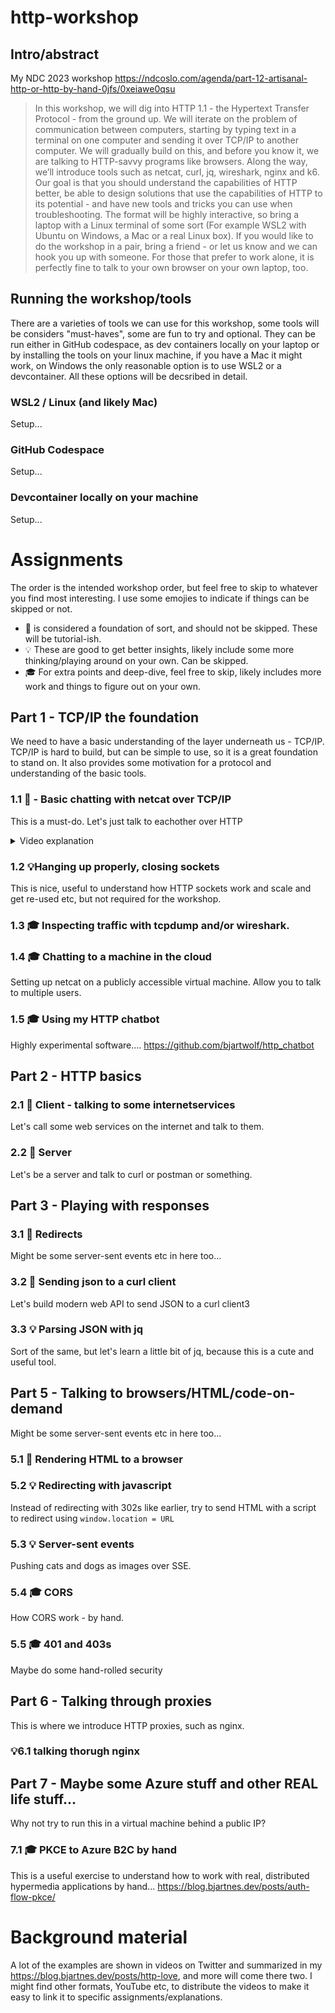 # http-workshop
## Intro/abstract

My NDC 2023 workshop https://ndcoslo.com/agenda/part-12-artisanal-http-or-http-by-hand-0jfs/0xeiawe0qsu

> In this workshop, we will dig into HTTP 1.1 - the Hypertext Transfer Protocol - from the ground up. We will iterate on the problem of communication between computers, 
> starting by typing text in a terminal on one computer and sending it over TCP/IP to another computer. We will gradually build on this, and before you know it, we are 
> talking to HTTP-savvy programs like browsers. Along the way, we’ll introduce tools such as netcat, curl, jq, wireshark, nginx and k6. Our goal is that you should 
> understand the capabilities of HTTP better, be able to design solutions that use the capabilities of HTTP to its potential - and have new tools and tricks you can use 
> when troubleshooting. The format will be highly interactive, so bring a laptop with a Linux terminal of some sort (For example WSL2 with Ubuntu on Windows, a Mac or a 
> real Linux box). If you would like to do the workshop in a pair, bring a friend - or let us know and we can hook you up with someone. For those that prefer to work 
> alone, it is perfectly fine to talk to your own browser on your own laptop, too.

## Running the workshop/tools
There are a varieties of tools we can use for this workshop, some tools will be considers "must-haves", some are fun to try and optional.
They can be run either in GitHub codespace, as dev containers locally on your laptop or by installing the tools on your linux machine, if you have a Mac it might work, on Windows the only reasonable option is to use WSL2 or a devcontainer. All these options will be decsribed in detail.

### WSL2 / Linux (and likely Mac)
Setup...

### GitHub Codespace
Setup...

### Devcontainer locally on your machine
Setup...

# Assignments
The order is the intended workshop order, but feel free to skip to whatever you find most interesting. 
I use some emojies to indicate if things can be skipped or not.
- 🧱 is considered a foundation of sort, and should not be skipped. These will be tutorial-ish.
- 💡 These are good to get better insights, likely include some more thinking/playing around on your own. Can be skipped.
- 🎓 For extra points and deep-dive, feel free to skip, likely includes more work and things to figure out on your own.


## Part 1 - TCP/IP the foundation
We need to have a basic understanding of the layer underneath us - TCP/IP. TCP/IP is hard to build, but can be simple to use, so it is a great foundation to stand on.
It also provides some motivation for a protocol and understanding of the basic tools.

### 1.1 🧱 - Basic chatting with netcat over TCP/IP
This is a must-do. Let's just talk to eachother over HTTP

<details>
    <summary>Video explanation</summary>
  
https://user-images.githubusercontent.com/88324093/218261638-92c15a84-5366-4ed8-be71-0806ec0892f3.mp4

</details>


### 1.2 💡Hanging up properly, closing sockets
This is nice, useful to understand how HTTP sockets work and scale and get re-used etc, but not required for the workshop.

### 1.3 🎓 Inspecting traffic with tcpdump and/or wireshark.

### 1.4 🎓 Chatting to a machine in the cloud
Setting up netcat on a publicly accessible virtual machine. Allow you to talk to multiple users.

### 1.5 🎓 Using my HTTP chatbot
Highly experimental software.... 
https://github.com/bjartwolf/http_chatbot

## Part 2 - HTTP basics
### 2.1 🧱 Client  - talking to some internetservices
Let's call some web services on the internet and talk to them.


### 2.2 🧱 Server
Let's be a server and talk to curl or postman or something.

## Part 3 - Playing with responses

### 3.1 🧱 Redirects
Might be some server-sent events etc in here too...

### 3.2 🧱 Sending json to a curl client
Let's build modern web API to send JSON to a curl client3

### 3.3 💡 Parsing JSON with jq
Sort of the same, but let's learn a little bit of jq, because this is a cute and useful tool. 


## Part 5 - Talking to browsers/HTML/code-on-demand
Might be some server-sent events etc in here too...
###  5.1 🧱 Rendering HTML to a browser

### 5.2 💡 Redirecting with javascript
Instead of redirecting with 302s like earlier, try to send HTML with a script to redirect using ```window.location = URL```

### 5.3 💡 Server-sent events
Pushing cats and dogs as images over SSE.

### 5.4 🎓 CORS
How CORS work - by hand.


### 5.5 🎓 401 and 403s
Maybe do some hand-rolled security
## Part 6 - Talking through proxies
This is where we introduce HTTP proxies, such as nginx.
### 💡6.1  talking thorugh nginx


## Part 7 - Maybe some Azure stuff and other REAL life stuff...
Why not try to run this in a virtual machine behind a public IP?

### 7.1 🎓 PKCE to Azure B2C by hand
This is a useful exercise to understand how to work with real, distributed hypermedia applications by hand... 
https://blog.bjartnes.dev/posts/auth-flow-pkce/

# Background material

A lot of the examples are shown in videos on Twitter and summarized in my https://blog.bjartnes.dev/posts/http-love, and more will come there two. I might find other formats, YouTube etc, to distribute the videos to make it easy to link it to specific assignments/explanations.
